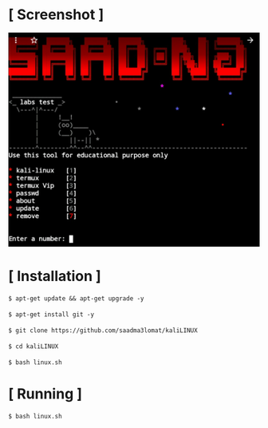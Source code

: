 # [ Screenshot ]
![logo](https://github.com/saadma3lomat/kaliLINUX/blob/main/SaadNJ.jpg)

# [ Installation ]
```
$ apt-get update && apt-get upgrade -y

$ apt-get install git -y

$ git clone https://github.com/saadma3lomat/kaliLINUX

$ cd kaliLINUX

$ bash linux.sh
```

# [ Running ]

```
$ bash linux.sh
```




	

